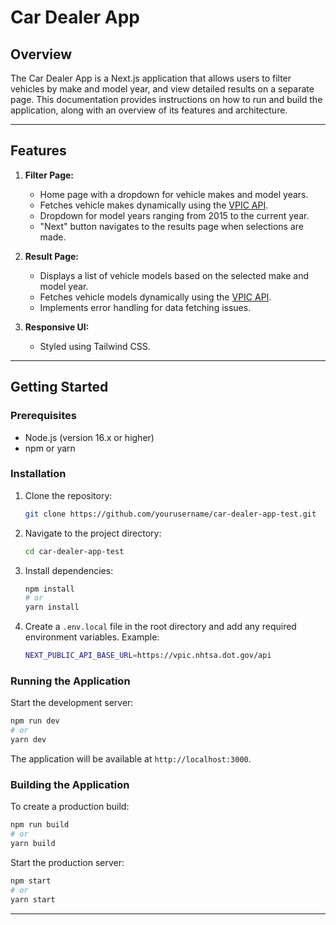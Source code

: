 # Car Dealer App

## Overview

The Car Dealer App is a Next.js application that allows users to filter vehicles by make and model year, and view detailed results on a separate page. This documentation provides instructions on how to run and build the application, along with an overview of its features and architecture.

---

## Features

1. **Filter Page:**

   - Home page with a dropdown for vehicle makes and model years.
   - Fetches vehicle makes dynamically using the [VPIC API](https://vpic.nhtsa.dot.gov/api/vehicles/GetMakesForVehicleType/car?format=json).
   - Dropdown for model years ranging from 2015 to the current year.
   - "Next" button navigates to the results page when selections are made.

2. **Result Page:**

   - Displays a list of vehicle models based on the selected make and model year.
   - Fetches vehicle models dynamically using the [VPIC API](https://vpic.nhtsa.dot.gov/api/vehicles/GetModelsForMakeIdYear/makeId/{makeId}/modelyear/{year}?format=json).
   - Implements error handling for data fetching issues.

3. **Responsive UI:**
   - Styled using Tailwind CSS.

---

## Getting Started

### Prerequisites

- Node.js (version 16.x or higher)
- npm or yarn

### Installation

1. Clone the repository:

   ```bash
   git clone https://github.com/yourusername/car-dealer-app-test.git
   ```

2. Navigate to the project directory:

   ```bash
   cd car-dealer-app-test
   ```

3. Install dependencies:

   ```bash
   npm install
   # or
   yarn install
   ```

4. Create a `.env.local` file in the root directory and add any required environment variables. Example:
   ```bash
   NEXT_PUBLIC_API_BASE_URL=https://vpic.nhtsa.dot.gov/api
   ```

### Running the Application

Start the development server:

```bash
npm run dev
# or
yarn dev
```

The application will be available at `http://localhost:3000`.

### Building the Application

To create a production build:

```bash
npm run build
# or
yarn build
```

Start the production server:

```bash
npm start
# or
yarn start
```

---
